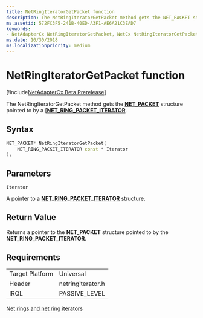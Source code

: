 ```yaml
---
title: NetRingIteratorGetPacket function
description: The NetRingIteratorGetPacket method gets the NET_PACKET structure pointed to by a NET_RING_PACKET_ITERATOR.
ms.assetid: 572FC3F5-241B-40ED-A3F1-AE6A21C3EAD7
keywords:
- NetAdapterCx NetRingIteratorGetPacket, NetCx NetRingIteratorGetPacket
ms.date: 10/30/2018
ms.localizationpriority: medium
---
```


# NetRingIteratorGetPacket function

[!include[NetAdapterCx Beta Prerelease](../netcx-beta-prerelease.md)]

The NetRingIteratorGetPacket method gets the [**NET_PACKET**](https://docs.microsoft.com/windows-hardware/drivers/ddi/content/netpacket/ns-netpacket-_net_packet) structure pointed to by a [[**NET_RING_PACKET_ITERATOR**](net-ring-packet-iterator.md).

## Syntax

```cpp
NET_PACKET* NetRingIteratorGetPacket(
    NET_RING_PACKET_ITERATOR const * Iterator
);
```

## Parameters

`Iterator`

A pointer to a [**NET_RING_PACKET_ITERATOR**](net-ring-packet-iterator.md) structure.

## Return Value

Returns a pointer to the **NET_PACKET** structure pointed to by the **NET_RING_PACKET_ITERATOR**.

## Requirements

|  |  |
| --- | --- |
| Target Platform | Universal |
| Header | netringiterator.h |
| IRQL | PASSIVE_LEVEL |

[Net rings and net ring iterators](net-rings-and-net-ring-iterators.md)